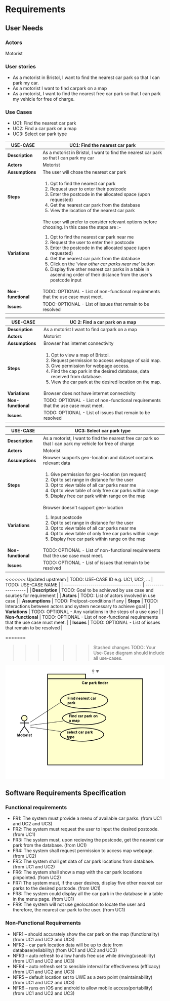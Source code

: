 # Requirements

## User Needs

### Actors
Motorist

### User stories
* As a motorist in Bristol, I want to find the nearest car park so that I can park my car.
* As a motorist I want to find carpark on a map
* As a motorist, I want to find the nearest free car park so that I can park my vehicle for free of charge.



### Use Cases
* UC1: Find the nearest car park
* UC2: Find a car park on a map
* UC3: Select car park type

| USE-CASE | UC1: Find the nearest car park | 
| -------- | ------------------------------ |
| **Description** | As a motorist in Bristol, I want to find the nearest car park so that I can park my car |
| **Actors** | Motorist |
| **Assumptions** | The user will chose the nearest car park |
| **Steps** | <ol><li>Opt to find the nearest car park</li><li>Request user to enter their postcode</li><li>Enter the postcode in the allocated space (upon requested) </li><li>Get the nearest car park from the database</li><li>View the location of the nearest car park</li></ol> |
| **Variations** | The user will prefer to consider relevant options before choosing. In this case the steps are :-<ol><li>Opt to find the nearest car park near me</li><li>Request the user to enter their postcode</li><li>Enter the postcode in the allocated space (upon requested)</li><li>Get the nearest car park from the database</li><li>Click on the _'view other car parks near me'_ button</li><li>Display five other nearest car parks in a table in ascending order of their distance from the user's postcode input</li></ol> |
| **Non-functional** | TODO: OPTIONAL - List of non-functional requirements that the use case must meet. |
| **Issues** | TODO: OPTIONAL - List of issues that remain to be resolved |

|USE-CASE | UC 2:  Find a car park on a map | 
| -------------------------------------- | ------------------- |
| **Description** | As a motorist I want to find carpark on a map |
| **Actors** | Motorist |
| **Assumptions** | Browser has internet connectivity</td></tr>
| **Steps** | <ol><li>Opt to view a map of Bristol.</li><li>Request permission to access webpage of said map.</li><li>Give permission for webpage access.</li><li>Find the cap park in the desired database, data received from database.</li><li>View the car park at the desired location on the map.</li><ol>|
| **Variations** | Browser does not have internet connectivity |
| **Non-functional** | TODO: OPTIONAL - List of non-functional requirements that the use case must meet. |
| **Issues** | TODO: OPTIONAL - List of issues that remain to be resolved |

|USE-CASE | UC3: Select car park type | 
| -------------------------------------- | ------------------- |
| **Description** | As a motorist, I want to find the nearest free car park so that I can park my vehicle for free of charge |
| **Actors** | Motorist |
| **Assumptions** | Browser supports geo-location and dataset contains relevant data </td></tr>
| **Steps** | <ol><li>Give permission for geo-location (on request)</li><li>Opt to set range in distance for the user</li><li>Opt to view table of all car parks near me</li><li>Opt to view table of only free car parks within range</li><li>Display free car park within range on the map</li><ol>|
| **Variations** | Browser doesn't support geo-location <ol><li>Input postcode</li><li>Opt to set range in distance for the user</li><li>Opt to view table of all car parks near me</li><li>Opt to view table of only free car parks within range</li><li>Display free car park within range on the map</li><ol> |
| **Non-functional** | TODO: OPTIONAL - List of non-functional requirements that the use case must meet. |
| **Issues** | TODO: OPTIONAL - List of issues that remain to be resolved |

<<<<<<< Updated upstream
| TODO: USE-CASE ID e.g. UC1, UC2, ... | TODO: USE-CASE NAME | 
| -------------------------------------- | ------------------- |
| **Description** | TODO: Goal to be achieved by use case and sources for requirement |
| **Actors** | TODO: List of actors involved in use case |
| **Assumptions** | TODO: Pre/post-conditions if any</td></tr>
| **Steps** | TODO: Interactions between actors and system necessary to achieve goal |
| **Variations** | TODO: OPTIONAL - Any variations in the steps of a use case |
| **Non-functional** | TODO: OPTIONAL - List of non-functional requirements that the use case must meet. |
| **Issues** | TODO: OPTIONAL - List of issues that remain to be resolved |

=======
>>>>>>> Stashed changes
TODO: Your Use-Case diagram should include all use-cases.

![User Case Diagram](images/UCD-car-park-finder.PNG)
## Software Requirements Specification
### Functional requirements

* FR1: The system must provide a menu of available car parks. (from UC1 and UC2 and UC3)
* FR2: The system must request the user to input the desired postcode. (from UC1)
* FR3: The system must, upon recieving the postcode, get the nearest car park from the database. (from UC1)
* FR4: The system shall request permission to access map webpage. (from UC2) 
* FR5: The system shall get data of car park locations from database. (from UC1 and UC2)
* FR6: The system shall show a map with the car park locations pinpointed. (from UC2)
* FR7: The system must, if the user desires, display five other nearest car parks to the desired postcode. (from UC1)
* FR8: The system could display all the car park in the database in a table in the menu page. (from UC1)
* FR9: The system will not use geolocation to locate the user and therefore, the nearest car park to the user. (from UC1)

### Non-Functional Requirements
* NFR1 – should accurately show the car park on the map (functionality) (from UC1 and UC2 and UC3)
* NFR2 – car park location data will be up to date from database(reliability) (from UC1 and UC2 and UC3)
* NFR3 – auto refresh to allow hands free use while driving(useability) (from UC1 and UC2 and UC3)
* NFR4 – auto refresh set to sensible interval for effectiveness (efficacy) (from UC1 and UC2 and UC3)
* NFR5 – default location set to UWE as a zero point (maintainability) (from UC1 and UC2 and UC3)
* NFR6 – runs on IOS and android to allow mobile access(portability) (from UC1 and UC2 and UC3)

